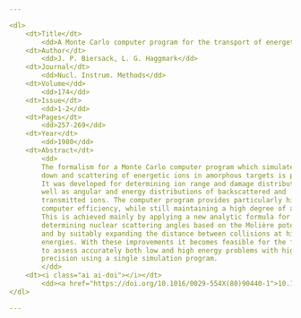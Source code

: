 ```yaml
---

<dl>
    <dt>Title</dt>
        <dd>A Monte Carlo computer program for the transport of energetic ions in amorphous targets</dd>
    <dt>Author</dt>
        <dd>J. P. Biersack, L. G. Haggmark</dd>
    <dt>Journal</dt>
        <dd>Nucl. Instrum. Methods</dd>
    <dt>Volume</dd>
        <dd>174</dd>
    <dt>Issue</dt>
        <dd>1-2</dd>
    <dt>Pages</dt>
        <dd>257-269</dd>
    <dt>Year</dt>
        <dd>1980</dd>
    <dt>Abstract</dt>
        <dd>
        The formalism for a Monte Carlo computer program which simulates slowing
        down and scattering of energetic ions in amorphous targets is presented.
        It was developed for determining ion range and damage distributions as
        well as angular and energy distributions of backscattered and
        transmitted ions. The computer program provides particularly high
        computer efficiency, while still maintaining a high degree of accuracy.
        This is achieved mainly by applying a new analytic formula for
        determining nuclear scattering angles based on the Molière potential,
        and by suitably expanding the distance between collisions at high
        energies. With these improvements it becomes feasible for the first time
        to assess accurately both low and high energy problems with high
        precision using a single simulation program.
        </dd>
    <dt><i class="ai ai-doi"></i></dt>
        <dd><a href="https://doi.org/10.1016/0029-554X(80)90440-1">10.1016/0029-554X(80)90440-1</a></dd>
</dl>

---
```

